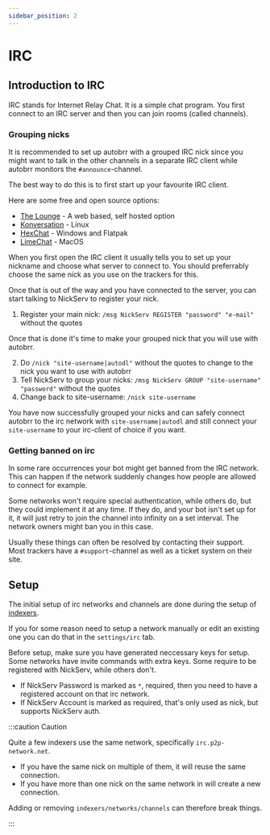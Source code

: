 ```yaml
---
sidebar_position: 2
---
```


# IRC

## Introduction to IRC

IRC stands for Internet Relay Chat. It is a simple chat program. You first connect to an IRC server and then you can join rooms (called channels).

### Grouping nicks

It is recommended to set up autobrr with a grouped IRC nick since you might want to talk in the other channels in a separate IRC client while autobrr monitors the `#announce`-channel.

The best way to do this is to first start up your favourite IRC client.

Here are some free and open source options:
* [The Lounge](https://thelounge.chat) - A web based, self hosted option
* [Konversation](https://konversation.kde.org/) - Linux
* [HexChat](https://hexchat.github.io/) - Windows and Flatpak
* [LimeChat](http://limechat.net/mac/) - MacOS

When you first open the IRC client it usually tells you to set up your nickname and choose what server to connect to. You should preferrably choose the same nick as you use on the trackers for this.

Once that is out of the way and you have connected to the server, you can start talking to NickServ to register your nick.

1. Register your main nick: `/msg NickServ REGISTER "password" "e-mail"` without the quotes

Once that is done it's time to make your grouped nick that you will use with autobrr.

2. Do `/nick "site-username|autodl"` without the quotes to change to the nick you want to use with autobrr
3. Tell NickServ to group your nicks: `/msg NickServ GROUP "site-username" "password"` without the quotes
4. Change back to site-username: `/nick site-username`

You have now successfully grouped your nicks and can safely connect autobrr to the irc network with `site-username|autodl` and still connect your `site-username` to your irc-client of choice if you want.

### Getting banned on irc

In some rare occurrences your bot might get banned from the IRC network. This can happen if the network suddenly changes how people are allowed to connect for example.

Some networks won't require special authentication, while others do, but they could implement it at any time. If they do, and your bot isn't set up for it, it will just retry to join the channel into infinity on a set interval. The network owners might ban you in this case.

Usually these things can often be resolved by contacting their support. Most trackers have a `#support`-channel as well as a ticket system on their site.

## Setup

The initial setup of irc networks and channels are done during the setup of [indexers](../configuration/indexers.md).

If you for some reason need to setup a network manually or edit an existing one you can do that in the `settings/irc` tab.

Before setup, make sure you have generated neccessary keys for setup. Some networks have invite commands with extra keys. Some require to be registered with NickServ, while others don't. 

* If NickServ Password is marked as `*`, required, then you need to have a registered account on that irc network.
* If NickServ Account is marked as required, that's only used as nick, but supports NickServ auth.

:::caution Caution

Quite a few indexers use the same network, specifically `irc.p2p-network.net`.

* If you have the same nick on multiple of them, it will reuse the same connection.
* If you have more than one nick on the same network in will create a new connection.

Adding or removing `indexers/networks/channels` can therefore break things.

:::